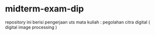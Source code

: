 # midterm-exam-dip
repository ini berisi pengerjaan uts mata kuliah  : pegolahan citra digital ( digital image processing )
